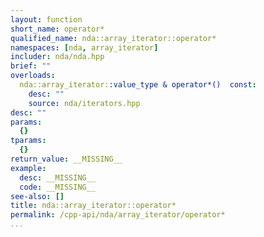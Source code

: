 ```yaml
---
layout: function
short_name: operator*
qualified_name: nda::array_iterator::operator*
namespaces: [nda, array_iterator]
includer: nda/nda.hpp
brief: ""
overloads:
  nda::array_iterator::value_type & operator*()  const:
    desc: ""
    source: nda/iterators.hpp
desc: ""
params:
  {}
tparams:
  {}
return_value: __MISSING__
example:
  desc: __MISSING__
  code: __MISSING__
see-also: []
title: nda::array_iterator::operator*
permalink: /cpp-api/nda/array_iterator/operator*
...
```


